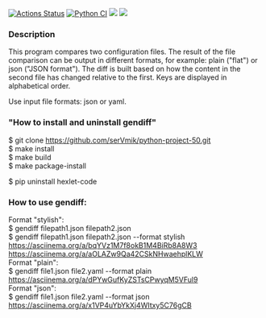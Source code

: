 [![Actions Status](https://github.com/serVmik/python-project-50/workflows/hexlet-check/badge.svg)](https://github.com/serVmik/python-project-50/actions) [![Python CI](https://github.com/serVmik/python-project-50/actions/workflows/pyci.yml/badge.svg)](https://github.com/serVmik/python-project-50/actions/workflows/pyci.yml)
<a href="https://codeclimate.com/github/serVmik/python-project-50/maintainability"><img src="https://api.codeclimate.com/v1/badges/b7e09e6d677e6b2993bb/maintainability" /></a> <a href="https://codeclimate.com/github/serVmik/python-project-50/test_coverage"><img src="https://api.codeclimate.com/v1/badges/b7e09e6d677e6b2993bb/test_coverage" /></a>


### Description  
This program compares two configuration files.
The result of the file comparison can be output in different formats,
for example: plain ("flat") or json ("JSON format").
The diff is built based on how the content in the second file has changed
relative to the first.
Keys are displayed in alphabetical order.

Use input file formats: json or yaml.  

### "How to install and uninstall gendiff"  
$ git clone https://github.com/serVmik/python-project-50.git  
$ make install  
$ make build  
$ make package-install  

$ pip uninstall hexlet-code

### How to use gendiff:  
Format "stylish":  
$ gendiff filepath1.json filepath2.json  
$ gendiff filepath1.json filepath2.json --format stylish  
https://asciinema.org/a/bqYVz1M7f8okB1M4BiRb8A8W3  
https://asciinema.org/a/aOLAZw9Qa42CSkNHwaehplKLW  
Format "plain":   
$ gendiff file1.json file2.yaml --format plain  
https://asciinema.org/a/dPYwGufKyZSTsCPwyqM5VFul9  
Format "json":   
$ gendiff file1.json file2.yaml --format json  
https://asciinema.org/a/x1VP4uYbYkXj4WItxy5C76gCB
